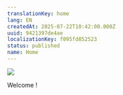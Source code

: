 ```yaml
---
translationKey: home
lang: EN
createdAt: 2025-07-22T10:42:00.000Z
uuid: 9421397de4ae
localizationKey: f095fd852523
status: published
name: Home
---
```

![](/_images/Header_Linkedin.webp)

Welcome !
